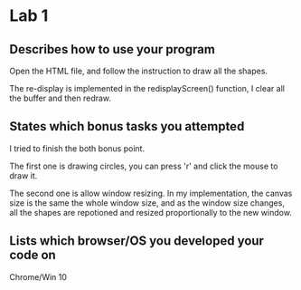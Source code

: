 # Lab 1 
##  Describes how to use your program
Open the HTML file, and follow the instruction to draw all the shapes.

The re-display is implemented in the redisplayScreen() function, I clear all the buffer and then redraw. 


## States which bonus tasks you attempted
I tried to finish the both bonus point. 

The first one is drawing circles, you can press 'r' and click the mouse to draw it.

The second one is allow window resizing. In my implementation, the canvas size is the same the whole window size, and as the window size changes, all the shapes are repotioned and resized proportionally to the new window. 

##  Lists which browser/OS you developed your code on 
Chrome/Win 10 

